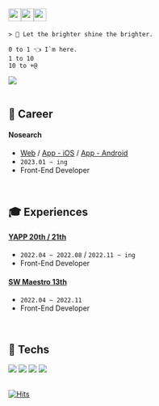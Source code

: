 # <img src="https://media.giphy.com/media/hvRJCLFzcasrR4ia7z/giphy.gif" width="25px"><img src="https://media.giphy.com/media/hvRJCLFzcasrR4ia7z/giphy.gif" width="25px"><img src="https://media.giphy.com/media/hvRJCLFzcasrR4ia7z/giphy.gif" width="25px"> 

```text
> 🌟 Let the brighter shine the brighter.

0 to 1 👈 I`m here.
1 to 10 
10 to +@ 
```

<a href="https://www.linkedin.com/in/%EC%98%81%EB%AF%BC-%EC%9C%84-114507214/?original_referer=" target="_blank">
 <img src="https://img.shields.io/badge/LinkedIn-0A66C2?style=for-the-badge&logo=LinkedIn&logoColor=white">
</a>

<br />
<br />


## 💼 Career

####  Nosearch

- [Web](https://nosearch.com/) / [App - iOS](https://apps.apple.com/kr/app/%EB%85%B8%EC%8D%A8%EC%B9%98-%EA%B0%80%EC%A0%84%EC%A0%9C%ED%92%88-%EC%B6%94%EC%B2%9C-%EB%B9%84%EA%B5%90-%EA%B5%AC%EB%A7%A4%EA%B8%B0%EC%A4%80%EA%B9%8C%EC%A7%80/id1549661383) / [App - Android](https://play.google.com/store/apps/details?id=com.nosearch.app)
- `2023.01 ~ ing`
- Front-End Developer




<br />

## 🎓 Experiences

#### [YAPP 20th / 21th](https://www.yapp.co.kr/)

- `2022.04 ~ 2022.08` / `2022.11 ~ ing`
- Front-End Developer

#### [SW Maestro 13th](https://www.swmaestro.org/sw/main/main.do)

- `2022.04 ~ 2022.11`
- Front-End Developer



<br />

## 🎨 Techs 

<div>
 <img src="https://img.shields.io/badge/Typescript-3178C6?style=for-the-badge&logo=Typescript&logoColor=white">
 <img src="https://img.shields.io/badge/React-61DAFB?style=for-the-badge&logo=React&logoColor=white">
 <img src="https://img.shields.io/badge/Remix-000000?style=for-the-badge&logo=Remix&logoColor=white">
 <img src="https://img.shields.io/badge/Next.js-000000?style=for-the-badge&logo=Next.js&logoColor=white">
</div>


<br />

[![Hits](https://hits.seeyoufarm.com/api/count/incr/badge.svg?url=https%3A%2F%2Fgithub.com%2Fyoungminss%2Fhit-counter&count_bg=%2379C83D&title_bg=%23555555&icon=&icon_color=%23EF0505&title=hits&edge_flat=false)](https://hits.seeyoufarm.com)
